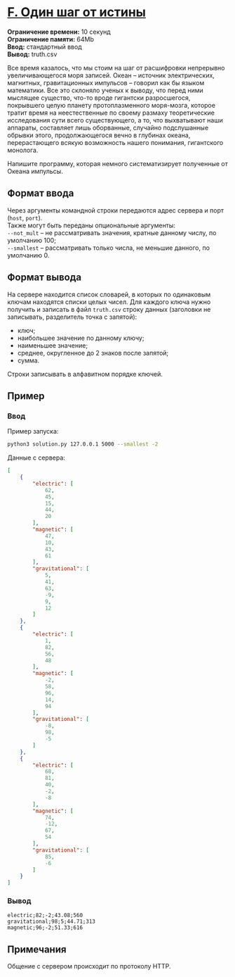 # [F. Один шаг от истины](https://contest.yandex.ru/contest/24953/problems/F/)

**Ограничение времени:** 10 секунд \
**Ограничение памяти:** 64Mb \
**Ввод:** стандартный ввод \
**Вывод:** truth.csv

Все время казалось, что мы стоим на шаг от расшифровки непрерывно увеличивающегося моря записей. Океан – источник электрических, магнитных, гравитационных импульсов – говорил как бы языком математики. Все это склоняло ученых к выводу, что перед ними мыслящее существо, что-то вроде гигантски разросшегося, покрывшего целую планету протоплазменного моря-мозга, которое тратит время на неестественные по своему размаху теоретические исследования сути всего существующего, а то, что выхватывают наши аппараты, составляет лишь оборванные, случайно подслушанные обрывки этого, продолжающегося вечно в глубинах океана, перерастающего всякую возможность нашего понимания, гигантского монолога.

Напишите программу, которая немного систематизирует полученные от Океана импульсы.

## Формат ввода

Через аргументы командной строки передаются адрес сервера и порт (`host`, `port`). \
Также могут быть переданы опциональные аргументы: \
`--not_mult` – не рассматривать значения, кратные данному числу, по умолчанию 100; \
`--smallest` – рассматривать только числа, не меньшие данного, по умолчанию 0.

## Формат вывода
На сервере находится список словарей, в которых по одинаковым ключам находятся списки целых чисел. Для каждого ключа нужно получить и записать в файл `truth.csv` строку данных (заголовки не записывать, разделитель точка с запятой):

- ключ;
- наибольшее значение по данному ключу;
- наименьшее значение;
- среднее, округленное до 2 знаков после запятой;
- сумма.

Строки записывать в алфавитном порядке ключей.

## Пример

### Ввод

Пример запуска:
```sh
python3 solution.py 127.0.0.1 5000 --smallest -2
```

Данные с сервера:
```json
[
    {
        "electric": [
            62,
            45,
            15,
            44,
            20
        ],
        "magnetic": [
            47,
            10,
            43,
            61
        ],
        "gravitational": [
            5,
            41,
            63,
            -9,
            9,
            12
        ]
    },
    {
        "electric": [
            1,
            82,
            56,
            48
        ],
        "magnetic": [
            -2,
            58,
            96,
            14,
            94
        ],
        "gravitational": [
            -8,
            98,
            -5
        ]
    },
    {
        "electric": [
            68,
            81,
            40,
            -2,
            -8
        ],
        "magnetic": [
            74,
            -12,
            67,
            54
        ],
        "gravitational": [
            85,
            -6
        ]
    }
]
```

### Вывод

```csv
electric;82;-2;43.08;560
gravitational;98;5;44.71;313
magnetic;96;-2;51.33;616
```

## Примечания

Общение с сервером происходит по протоколу HTTP.